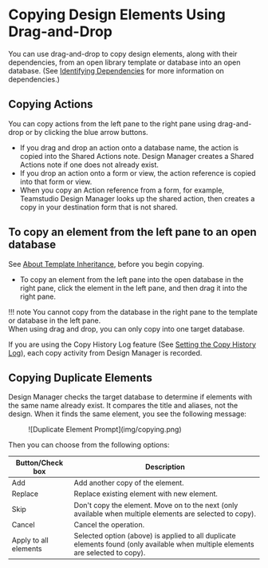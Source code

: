 # Copying Design Elements Using Drag-and-Drop

You can use drag-and-drop to copy design elements, along with their dependencies, from an open library template or database into an open database. (See [Identifying Dependencies](dependencies.md) for more information on dependencies.)

## Copying Actions
You can copy actions from the left pane to the right pane using drag-and-drop or by clicking the blue arrow buttons.

* If you drag and drop an action onto a database name, the action is copied into the Shared Actions note. Design Manager creates a Shared Actions note if one does not already exist.
* If you drop an action onto a form or view, the action reference is copied into that form or view.
* When you copy an Action reference from a form, for example, Teamstudio Design Manager looks up the shared action, then creates a copy in your destination form that is not shared.

## To copy an element from the left pane to an open database 
See [About Template Inheritance](inheritance.md), before you begin copying.

* To copy an element from the left pane into the open database in the right pane, click the element in the left pane, and then drag it into the right pane.
 
!!! note
    You cannot copy from the database in the right pane to the template or database in the left pane.  
    When using drag and drop, you can only copy into one target database. 
 
If you are using the Copy History Log feature (See [Setting the Copy History Log](copyhistory.md)), each copy activity from Design Manager is recorded.

## Copying Duplicate Elements
Design Manager checks the target database to determine if elements with the same name already exist. It compares the title and aliases, not the design. When it finds the same element, you see the following message:
<figure markdown="1">
  ![Duplicate Element Prompt](img/copying.png)
</figure>

Then you can choose from the following options:

| Button/Check box | Description |
| --- | --- |
| Add | Add another copy of the element. |
| Replace | Replace existing element with new element. |
| Skip | Don't copy the element. Move on to the next (only available when multiple elements are selected to copy). |
| Cancel | Cancel the operation. |
| Apply to all elements | Selected option (above) is applied to all duplicate elements found (only available when multiple elements are selected to copy). |